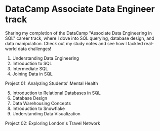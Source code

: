 # DataCamp Associate Data Engineer track
Sharing my completion of the DataCamp "Associate Data Engineering in SQL" career track, where I dove into SQL querying, database design, and data manipulation. Check out my study notes and see how I tackled real-world data challenges!

1. Understanding Data Engineering
2. Introduction to SQL
3. Intermediate SQL
4. Joining Data in SQL

Project 01: Analyzing Students' Mental Health

5. Introduction to Relational Databases in SQL
6. Database Design
7. Data Warehousing Concepts
8. Introduction to Snowflake
9. Understanding Data Visualization

Project 02: Exploring London's Travel Network
